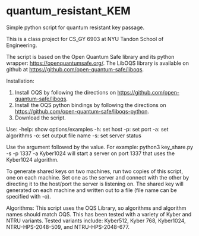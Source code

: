 # quantum_resistant_KEM
Simple python script for quantum resistant key passage.

This is a class project for CS_GY 6903 at NYU Tandon School of Engineering. 

The script is based on the Open Quantum Safe library and its python wrapper: https://openquantumsafe.org/.  The LibOQS library is available on github at https://github.com/open-quantum-safe/liboqs.

Installation:
1. Install OQS by following the directions on https://github.com/open-quantum-safe/liboqs.
2. Install the OQS python bindings by following the directions on https://github.com/open-quantum-safe/liboqs-python.
3. Download the script.  

Use:
-help:    show options/examples
-h:       set host
-p:       set port
-a:       set algorithms
-o:       set output file name
-s:       set server status

Use the argument followed by the value.  For example: 
python3 key_share.py -s -p 1337 -a Kyber1024 
will start a server on port 1337 that uses the Kyber1024 algorithm.

To generate shared keys on two machines, run two copies of this script, one on each machine.  Set one as the server and connect with the other by directing it to the host/port the server is listening on.  The shared key will generated on each machine and written out to a file (file name can be specified with -o).

Algorithms: 
This script uses the OQS Library, so algorithms and algorithm names should match OQS.  This has been tested with a variety of Kyber and NTRU variants.
Tested variants include: Kyber512, Kyber 768, Kyber1024, NTRU-HPS-2048-509, and NTRU-HPS-2048-677.
